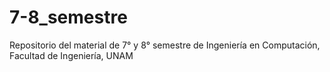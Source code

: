 # 7-8_semestre
Repositorio del material de 7° y 8° semestre de Ingeniería en Computación, Facultad de Ingeniería, UNAM
